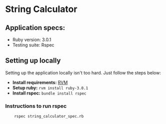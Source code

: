 # String Calculator

## Application specs:

- Ruby version: 3.0.1
- Testing suite: Rspec

## Setting up locally

Setting up the application locally isn't too hard. Just follow the steps below:

- **Install requirements:** [RVM](https://rvm.io/rvm/install)
- **Setup ruby:** `rvm install ruby-3.0.1`
- **Install rspec:** `bundle install rspec`


### Instructions to run rspec ###

```
    rspec string_calculator_spec.rb
```
